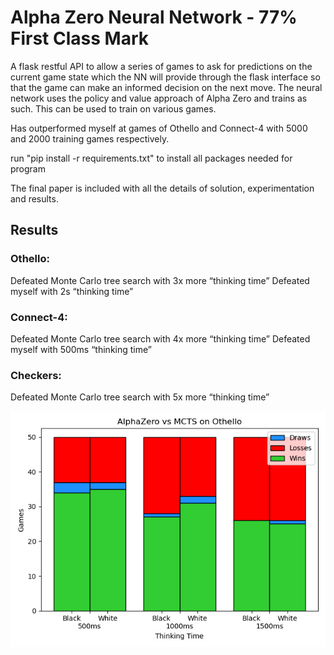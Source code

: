 # Alpha Zero Neural Network - 77% First Class Mark
A flask restful API to allow a series of games to ask for predictions on the current game state which the NN will provide through the flask interface so that the game can make an informed decision on the next move. The neural network uses the policy and value approach of Alpha Zero and trains as such. This can be used to train on various games.

Has outperformed myself at games of Othello and Connect-4 with 5000 and 2000 training games respectively.

run "pip install -r requirements.txt" to install all packages needed for program

The final paper is included with all the details of solution, experimentation and results.

## Results
### Othello:
Defeated Monte Carlo tree search with 3x more “thinking time”
Defeated myself with 2s “thinking time”

### Connect-4:
Defeated Monte Carlo tree search with 4x more “thinking time”
Defeated myself with 500ms “thinking time”

### Checkers:
Defeated Monte Carlo tree search with 5x more “thinking time”


![AlphaZero (500ms) vs MCTS Results"](EvalOthello.png?raw=true "AlphaZero (500ms) vs MCTS")


